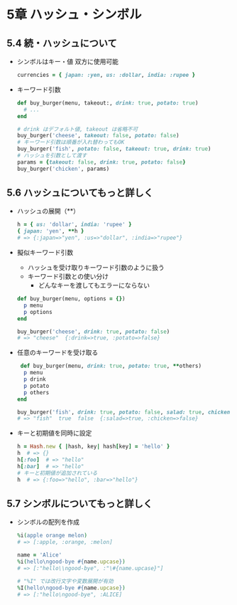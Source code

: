 # 5章 ハッシュ・シンボル

## 5.4 続・ハッシュについて

- シンボルはキー・値 双方に使用可能
  ```ruby
  currencies = { japan: :yen, us: :dollar, india: :rupee }
  ```

- キーワード引数
  ```ruby
  def buy_burger(menu, takeout:, drink: true, potato: true)
    # ...
  end

  # drink はデフォルト値, takeout は省略不可
  buy_burger('cheese', takeout: false, potato: false)
  # キーワード引数は順番が入れ替わってもOK
  buy_burger('fish', potato: false, takeout: true, drink: true)
  # ハッシュを引数として渡す
  params = {takeout: false, drink: true, potato: false}
  buy_burger('chicken', params)
  ```


## 5.6 ハッシュについてもっと詳しく

- ハッシュの展開（**）
  ```ruby
  h = { us: 'dollar', india: 'rupee' }
  { japan: 'yen', **h }
  # => {:japan=>"yen", :us=>"dollar", :india=>"rupee"}
  ```

- 擬似キーワード引数
  - ハッシュを受け取りキーワード引数のように扱う
  - キーワード引数との使い分け
    - どんなキーを渡してもエラーにならない
  ```ruby
  def buy_burger(menu, options = {})
    p menu
    p options
  end

  buy_burger('cheese', drink: true, potato: false)
  # => "cheese"  {:drink=>true, :potato=>false}
  ```

- 任意のキーワードを受け取る
  ```ruby
   def buy_burger(menu, drink: true, potato: true, **others)
    p menu
    p drink
    p potato
    p others
  end

  buy_burger('fish', drink: true, potato: false, salad: true, chicken: false)
  # => "fish"  true  false  {:salad=>true, :chicken=>false}
  ```

- キーと初期値を同時に設定
  ```ruby
  h = Hash.new { |hash, key| hash[key] = 'hello' }
  h  # => {}
  h[:foo]  # => "hello"
  h[:bar]  # => "hello"
  # キーと初期値が追加されている
  h  # => {:foo=>"hello", :bar=>"hello"}
  ```


## 5.7 シンボルについてもっと詳しく

- シンボルの配列を作成
  ```ruby
  %i(apple orange melon)
  # => [:apple, :orange, :melon]

  name = 'Alice'
  %i(hello\ngood-bye #{name.upcase})
  # => [:"hello\\ngood-bye", :"\#{name.upcase}"]

  # "%I" では改行文字や変数展開が有効
  %I(hello\ngood-bye #{name.upcase})
  # => [:"hello\ngood-bye", :ALICE]
  ```


